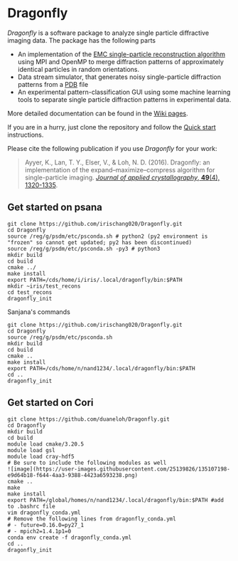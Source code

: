 # Dragonfly

*Dragonfly* is a software package to analyze single particle diffractive imaging data. The package has the following parts

* An implementation of the [EMC single-particle reconstruction algorithm](http://journals.aps.org/pre/abstract/10.1103/PhysRevE.80.026705) using MPI and OpenMP to merge diffraction patterns of approximately identical particles in random orientations.
* Data stream simulator, that generates noisy single-particle diffraction patterns from a [PDB](http://www.rcsb.org/pdb/home/home.do) file
* An experimental pattern-classification GUI using some machine learning tools to separate single particle diffraction patterns in experimental data.

More detailed documentation can be found in the [Wiki pages](https://github.com/duaneloh/Dragonfly/wiki).

If you are in a hurry, just clone the repository and follow the [Quick start](https://github.com/duaneloh/Dragonfly/wiki/Quick-start-with-simulations) instructions.

Please cite the following publication if you use *Dragonfly* for your work:
> Ayyer, K., Lan, T. Y., Elser, V., & Loh, N. D. (2016). Dragonfly: an implementation of the expand–maximize–compress algorithm for single-particle imaging. [*Journal of applied crystallography*, **49**(4), 1320-1335](https://doi.org/10.1107/S1600576716008165).

## Get started on psana
```
git clone https://github.com/irischang020/Dragonfly.git
cd Dragonfly
source /reg/g/psdm/etc/psconda.sh # python2 (py2 environment is "frozen" so cannot get updated; py2 has been discontinued)
source /reg/g/psdm/etc/psconda.sh -py3 # python3
mkdir build
cd build
cmake ../
make install
export PATH=/cds/home/i/iris/.local/dragonfly/bin:$PATH
mkdir ~iris/test_recons
cd test_recons
dragonfly_init
```

Sanjana's commands
```
git clone https://github.com/irischang020/Dragonfly.git
cd Dragonfly
source /reg/g/psdm/etc/psconda.sh 
mkdir build
cd build
cmake ..
make install
export PATH=/cds/home/n/nand1234/.local/dragonfly/bin:$PATH
cd ..
dragonfly_init
```

## Get started on Cori
```
git clone https://github.com/duaneloh/Dragonfly.git
cd Dragonfly
mkdir build
cd build
module load cmake/3.20.5
module load gsl
module load cray-hdf5
# Be sure to include the following modules as well
![image](https://user-images.githubusercontent.com/25139826/135107198-e9d64b18-f644-4aa3-9388-4423a6593238.png)
cmake ..
make
make install
export PATH=/global/homes/n/nand1234/.local/dragonfly/bin:$PATH #add to .bashrc file
vim dragonfly_conda.yml
# Remove the following lines from dragonfly_conda.yml
# - future=0.16.0=py27_1
# - mpich2=1.4.1p1=0
conda env create -f dragonfly_conda.yml
cd ..
dragonfly_init
```
